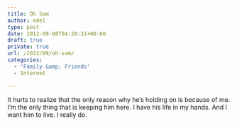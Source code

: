 ```yaml
---
title: Oh Sam
author: edel
type: post
date: 2012-09-08T04:28:31+00:00
draft: true
private: true
url: /2012/09/oh-sam/
categories:
  - 'Family &amp; Friends'
  - Internet

---
```

It hurts to realize that the only reason why he&#8217;s holding on is because of me. I&#8217;m the only thing that is keeping him here. I have his life in my hands. And I want him to live. I really do.

<ol class="footnote">
</ol>